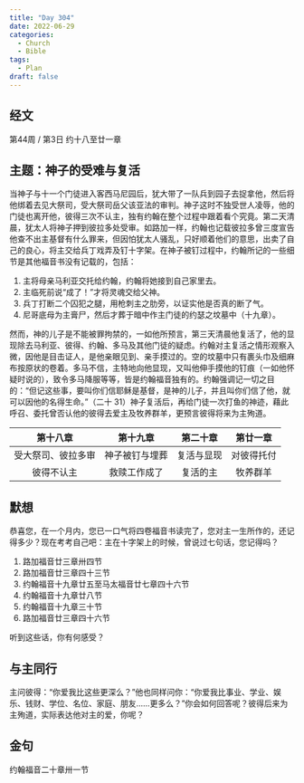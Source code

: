 ```yaml
---
title: "Day 304"
date: 2022-06-29
categories:
  - Church
  - Bible
tags:
  - Plan
draft: false
---
```


## 经文
第44周 / 第3日 约十八至廿一章

## 主题：神子的受难与复活
当神子与十一个门徒进入客西马尼园后，犹大带了一队兵到园子去捉拿他，然后将他绑着去见大祭司，受大祭司岳父该亚法的审判。神子这时不独受世人凌辱，他的门徒也离开他，彼得三次不认主，独有约翰在整个过程中跟着看个究竟。第二天清晨，犹太人将神子押到彼拉多处受审。如路加一样，约翰也记载彼拉多曾三度宣告他查不出主基督有什么罪来，但因怕犹太人骚乱，只好顺着他们的意思，出卖了自己的良心，将主交给兵丁戏弄及钉十字架。在神子被钉过程中，约翰所记的一些细节是其他福音书没有记载的，包括：

1. 主将母亲马利亚交托给约翰，约翰将她接到自己家里去。
2. 主临死前说“成了！”才将灵魂交给父神。
3. 兵丁打断二个囚犯之腿，用枪刺主之肋旁，以证实他是否真的断了气。
4. 尼哥底母为主膏尸，然后才葬于暗中作主门徒的约瑟之坟墓中（十九章）。

然而，神的儿子是不能被罪拘禁的，一如他所预言，第三天清晨他复活了，他的显现除去马利亚、彼得、约翰、多马及其他门徒的疑虑。约翰对主复活之情形观察入微，因他是目击证人，是他亲眼见到、亲手摸过的。空的坟墓中只有裹头巾及细麻布按原状的卷着。多马不信，主特地向他显现，又叫他伸手摸他的钉痕（一如他怀疑时说的），致令多马降服等等，皆是约翰福音独有的。约翰强调记一切之目的：“但记这些事，要叫你们信耶稣是基督，是神的儿子，并且叫你们信了他，就可以因他的名得生命。”（二十  31）神子复活后，再给门徒一次打鱼的神迹，藉此呼召、委托曾否认他的彼得去爱主及牧养群羊，更预言彼得将来为主殉道。

|    第十八章     |   第十九章    |  第二十章   |  第廿一章   |
|:-----------:|:---------:|:-------:|:-------:|
|  受大祭司、彼拉多审  |  神子被钉与埋葬  |  复活与显现  |  对彼得托付  |
|    彼得不认主    |  救赎工作成了   |  复活的主   |  牧养群羊   |

## 默想
恭喜您，在一个月内，您已一口气将四卷福音书读完了，您对主一生所作的，还记得多少？现在考考自己吧：主在十字架上的时候，曾说过七句话，您记得吗？

1. 路加福音廿三章卅四节
2. 路加福音廿三章四十三节
3. 约翰福音十九章廿五至马太福音廿七章四十六节
4. 约翰福音十九章廿八节
5. 约翰福音十九章三十节
6. 路加福音廿三章四十六节

听到这些话，你有何感受？

## 与主同行
主问彼得：“你爱我比这些更深么？”他也同样问你：“你爱我比事业、学业、娱乐、钱财、学位、名位、家庭、朋友……更多么？”你会如何回答呢？彼得后来为主殉道，实际表达他对主的爱，你呢？

## 金句
约翰福音二十章卅一节

[comment]: <> (## 附录)

